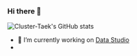 ### Hi there 👋

![Cluster-Taek's GitHub stats](https://github-readme-stats.vercel.app/api?username=Cluster-Taek&show_icons=true&theme=dark)
- 🔭 I’m currently working on [Data Studio](https://www.datastudio.co.kr/)
- 
<!--
**Cluster-Taek/Cluster-Taek** is a ✨ _special_ ✨ repository because its `README.md` (this file) appears on your GitHub profile.

Here are some ideas to get you started:

- 🔭 I’m currently working on ...
- 🌱 I’m currently learning ...
- 👯 I’m looking to collaborate on ...
- 🤔 I’m looking for help with ...
- 💬 Ask me about ...
- 📫 How to reach me: ...
- 😄 Pronouns: ...
- ⚡ Fun fact: ...
-->
